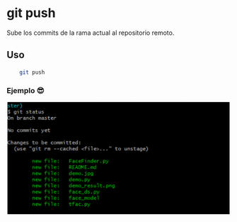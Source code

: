 # git push
Sube los commits de la rama actual al repositorio remoto.

## Uso
```bash
    git push
```
### Ejemplo 😎
![Ejemplo de uso de git push](./recursos/git_status.png "Ejemplo de git push")


